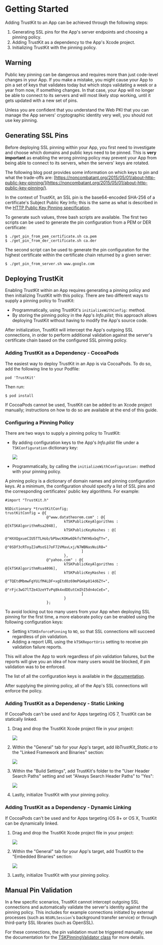 Getting Started
===============

Adding TrustKit to an App can be achieved through the following steps:

1. Generating SSL pins for the App's server endpoints and choosing a pinning
policy.
2. Adding TrustKit as a dependency to the App's Xcode project.
3. Initializing TrustKit with the pinning policy.


Warning
-------

Public key pinning can be dangerous and requires more than just code-level
changes in your App. If you make a mistake, you might cause your App to pin a
set of keys that validates today but which stops validating a week or a year
from now, if something changes. In that case, your App will no longer be able to
connect to its servers and will most likely stop working, until it gets updated
with a new set of pins.

Unless you are confident that you understand the Web PKI that you can manage
the App servers' cryptographic identity very well, you should not use key
pinning.


Generating SSL Pins
-------------------

Before deploying SSL pinning within your App, you first need to investigate and
choose which domains and public keys need to be pinned. This is **very
important** as enabling the wrong pinning policy may prevent your App from being
able to connect to its servers, when the servers' keys are rotated.

The following blog post provides some information on which keys to pin and what
the trade-offs are:
[https://noncombatant.org/2015/05/01/about-http-public-key-pinning/](https://noncombatant.org/2015/05/01/about-http-public-key-pinning/).

In the context of TrustKit, an SSL pin is the base64-encoded SHA-256 of a
certificate's Subject Public Key Info; this is the same as what is described in
the [HTTP Public Key Pinning
specification](https://developer.mozilla.org/en-US/docs/Web/Security/Public_Key_Pinning).

To generate such values, three bash scripts are available. The first two scripts
can be used to generate the pin configuration from a PEM or DER certificate:

    $ ./get_pin_from_pem_certificate.sh ca.pem
    $ ./get_pin_from_der_certificate.sh ca.der

The second script can be used to generate the pin configuration for the highest
certificate within the certificate chain returned by a given server:

    $ ./get_pin_from_server.sh www.google.com


Deploying TrustKit
------------------

Enabling TrustKit within an App requires generating a pinning policy and then
initializing TrustKit with this policy. There are two different ways to supply
a pinning policy to TrustKit:

* Programmatically, using TrustKit's `initializeWithConfig:` method.
* By storing the pinning policy in the App's _Info.plist_; this approach allows 
deploying TrustKit without having to modify the App's source code.

After initialization, TrustKit will intercept the App's outgoing SSL
connections, in order to perform additional validation against the server's
certificate chain based on the configured SSL pinning policy.


### Adding TrustKit as a Dependency - CocoaPods

The easiest way to deploy TrustKit in an App is via CocoaPods. To do so, add the 
following line to your Podfile:

    pod 'TrustKit'

Then run:

    $ pod install

If CocoaPods cannot be used, TrustKit can be added to an Xcode project manually;
instructions on how to do so are available at the end of this guide.


### Configuring a Pinning Policy

There are two ways to supply a pinning policy to TrustKit:

* By adding configuration keys to the App's _Info.plist_ file under a 
`TSKConfiguration` dictionary key:

    ![](https://datatheorem.github.io/TrustKit/images/linking3_dynamic.png)

* Programmatically, by calling the `initializeWithConfiguration:` method with your 
pinning policy.

A pinning policy is a dictionary of domain names and pinning configuration keys.
At a minimum, the configuration should specify a list of SSL pins and the
corresponding certificates' public key algorithms. For example:

    #import "TrustKit.h"

    NSDictionary *trustKitConfig;
    trustKitConfig = @{
                       @"www.datatheorem.com" : @{
                               kTSKPublicKeyAlgorithms : @[kTSKAlgorithmRsa2048],
                               kTSKPublicKeyHashes : @[
                                       @"HXXQgxueCIU5TTLHob/bPbwcKOKw6DkfsTWYHbxbqTY=",
                                       @"0SDf3cRToyZJaMsoS17oF72VMavLxj/N7WBNasNuiR8="
                                       ]
                               },
                       @"yahoo.com" : @{
                               kTSKPublicKeyAlgorithms : @[kTSKAlgorithmRsa4096],
                               kTSKPublicKeyHashes : @[
                                       @"TQEtdMbmwFgYUifM4LDF+xgEtd0z69mPGmkp014d6ZY=",
                                       @"rFjc3wG7lTZe43zeYTvPq8k4xdDEutCmIhI5dn4oCeE=",
                                       ]
                               }
                       };

To avoid locking out too many users from your App when deploying SSL pinning
for the first time, a more elaborate policy can be enabled using the following
configuration keys:

* Setting `kTSKEnforcePinning` to `NO`, so that SSL connections will succeed
regardless of pin validation.
* Adding a report URL using the `kTSKReportUris` setting to receive pin
validation failure reports.

This will allow the App to work regardless of pin validation failures, but the
reports will give you an idea of how many users would be blocked, if pin
validation was to be enforced.

The list of all the configuration keys is available in the
[documentation](https://datatheorem.github.io/TrustKit/documentation/Classes/TrustKit.html).

After supplying the pinning policy, all of the App's SSL connections will enforce
the policy.


### Adding TrustKit as a Dependency - Static Linking

If CocoaPods can't be used and for Apps targeting iOS 7, TrustKit can be statically 
linked.

1. Drag and drop the TrustKit Xcode project file in your project:

    ![](https://datatheorem.github.io/TrustKit/images/linking1.png)

2. Within the "General" tab for your App's target, add _libTrustKit_Static.a_ to
the "Linked Framework and Binaries" section:

    ![](https://datatheorem.github.io/TrustKit/images/linking2_static.png)

3. Within the "Build Settings", add TrustKit's folder to the "User Header Search
Paths" setting and set "Always Search Header Paths" to "Yes":

    ![](https://datatheorem.github.io/TrustKit/images/linking3_static.png)

4. Lastly, initialize TrustKit with your pinning policy. 


### Adding TrustKit as a Dependency - Dynamic Linking

If CocoaPods can't be used and for Apps targeting iOS 8+ or OS X, TrustKit can be 
dynamically linked.

1. Drag and drop the TrustKit Xcode project file in your project:

    ![](https://datatheorem.github.io/TrustKit/images/linking1.png)

2. Within the "General" tab for your App's target, add TrustKit to the
"Embedded Binaries" section:

    ![](https://datatheorem.github.io/TrustKit/images/linking2_dynamic.png)

3. Lastly, initialize TrustKit with your pinning policy.


Manual Pin Validation
---------------------

In a few specific scenarios, TrustKit cannot intercept outgoing SSL connections
and automatically validate the server's identity against the pinning policy.
This includes for example connections initiated by external processes (such as
`NSURLSession`'s background transfer service) or through third-party SSL
libraries (such as OpenSSL).

For these connections, the pin validation must be
triggered manually; see the documentation for the [TSKPinningValidator
class](https://datatheorem.github.io/TrustKit/documentation/Classes/TSKPinningValidator.html)
for more details.

